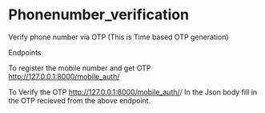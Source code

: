 # Phonenumber_verification
Verify phone number via OTP
(This is Time based OTP generation)

Endpoints

To register the mobile number and get OTP
  http://127.0.0.1:8000/mobile_auth/<phone>
  
To Verify the OTP 
  http://127.0.0.1:8000/mobile_auth/<phone>/
  In the Json body fill in the OTP recieved from the above endpoint.

